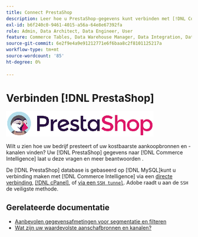 ```yaml
---
title: Connect PrestaShop
description: Leer hoe u PrestaShop-gegevens kunt verbinden met [!DNL Commerce Intelligence].
exl-id: b6f240c0-9461-4015-a56a-64e8e67392fa
role: Admin, Data Architect, Data Engineer, User
feature: Commerce Tables, Data Warehouse Manager, Data Integration, Data Import/Export
source-git-commit: 6e2f9e4a9e91212771e6f6baa8c2f8101125217a
workflow-type: tm+mt
source-wordcount: '85'
ht-degree: 0%

---
```


# Verbinden [!DNL PrestaShop]

![](../../../assets/Prestashop-logo.png)

Wilt u zien hoe uw bedrijf presteert of uw kostbaarste aankoopbronnen en -kanalen vinden? Uw [!DNL PrestaShop] gegevens naar [!DNL Commerce Intelligence] laat u deze vragen en meer beantwoorden .

De [!DNL PrestaShop] database is gebaseerd op [!DNL MySQL]kunt u verbinding maken met [!DNL Commerce Intelligence] via een [directe verbinding](../integrations/mysql-via-a-direct-connection.md), [[!DNL cPanel]](../integrations/mysql-via-cpanel.md), of [via een `SSH tunnel`](../integrations/mysql-via-ssh-tunnel.md). Adobe raadt u aan de `SSH` de veiligste methode.

## Gerelateerde documentatie

* [Aanbevolen gegevensafmetingen voor segmentatie en filteren](../../../best-practices/segment-filter.md)
* [Wat zijn uw waardevolste aanschafbronnen en kanalen?](../../analysis/most-value-source-channel.md)
